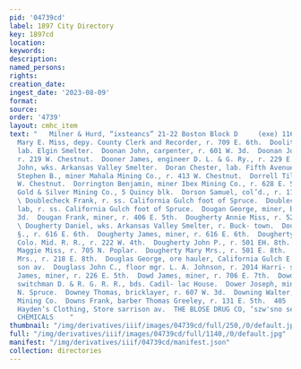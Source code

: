 ```yaml
---
pid: '04739cd'
label: 1897 City Directory
key: 1897cd
location: 
keywords: 
description: 
named_persons: 
rights: 
creation_date: 
ingest_date: '2023-08-09'
format: 
source: 
order: '4739'
layout: cmhc_item
text: "   Milner & Hurd, “ixsteancs” 21-22 Boston Block D     (exe) 116 DOW Dooley
  Mary E. Miss, depy. County Clerk and Recorder, r. 709 E. 6th.  Doolittle Fred, col’d,
  lab. Elgin Smelter.  Doonan John, carpenter, r. 601 W. 3d.  Doonan John R., miner,
  r. 219 W. Chestnut.  Dooner James, engineer D. L. & G. Ry., r. 229 E. 8th.  Doquick
  John, wks. Arkansas Valley Smelter.  Doran Chester, lab. Fifth Avenue Hotel.  Dorrell
  Stephen B., miner Mahala Mining Co., r. 413 W. Chestnut.  Dorrell Tildon, r. 413
  W. Chestnut.  Dorrington Benjamin, miner Ibex Mining Co., r. 628 E. 5th.  Dorris
  Gold & Silver Mining Co., 5 Quincy blk.  Dorson Samuel, col’d., r. 116 W. Chestnut.
  \ Doublecheck Frank, r. ss. California Gulch foot of Spruce.  Doublecheck Fred,
  lab, r. ss. California Gulch foot of Spruce.  Dougan George, miner, bds. 139 EH.
  3d.  Dougan Frank, miner, r. 406 E. 5th.  Dougherty Annie Miss, r. 520 EK. 7th.
  \ Dougherty Daniel, wks. Arkansas Valley Smelter, r. Buck- town.  Dougherty Daniel
  §., r. 616 E. 6th.  Dougherty James, miner, r. 616 E. 6th.  Dougherty John, engineer
  Colo. Mid. R. R., r. 222 W. 4th.  Dougherty John P., r. 501 EH. 8th.  Dougherty
  Maggie Miss, r. 705 N. Poplar.  Dougherty Mary Mrs., r. 501 E. 8th.  Dougherty Nellie
  Mrs., r. 218 E. 8th.  Douglas George, ore hauler, California Gulch E. of Harri-
  son av.  Douglass John C., floor mgr. L. A. Johnson, r. 2014 Harri- son ay.  Dowd
  James, miner, r. 226 E. 5th.  Dowd James, miner, r. 706 E. 7th.  Dowdy Frank E.,
  switchman D. & R. G. R. R., bds. Cadil- lac House.  Dower Joseph, miner, r. 307
  N. Spruce.  Downey Thomas, bricklayer, r. 607 W. 3d.  Downing Walter, miner Ibex
  Mining Co.  Downs Frank, barber Thomas Greeley, r. 131 E. 5th.  405  Knox Hats at
  Hayden’s Clothing, Store sarrison av.  THE BLOSE DRUG CO, ‘szw'sno sex DRUGS AND
  CHEMICALS    "
thumbnail: "/img/derivatives/iiif/images/04739cd/full/250,/0/default.jpg"
full: "/img/derivatives/iiif/images/04739cd/full/1140,/0/default.jpg"
manifest: "/img/derivatives/iiif/04739cd/manifest.json"
collection: directories
---
```

